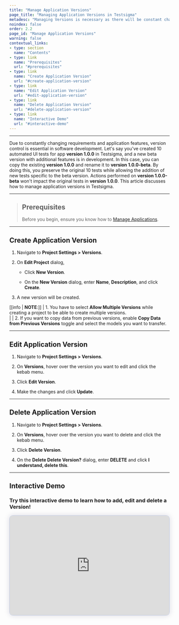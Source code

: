 ```yaml
---
title: "Manage Application Versions"
page_title: "Managing Application Versions in Testsigma"
metadesc: "Managing Versions is necessary as there will be constant change in application features. This article discusses managing application versions within Testsigma projects"
noindex: false
order: 2.2
page_id: "Manage Application Versions"
warning: false
contextual_links:
- type: section
  name: "Contents"
- type: link
  name: "Prerequisites"
  url: "#prerequisites"
- type: link
  name: "Create Application Version"
  url: "#create-application-version"
- type: link
  name: "Edit Application Version"
  url: "#edit-application-version"
- type: link
  name: "Delete Application Version"
  url: "#delete-application-version"
- type: link
  name: "Interactive Demo"
  url: "#interactive-demo"
---
```


---


Due to constantly changing requirements and application features, version control is essential in software development. Let's say you've created 10 automated UI tests for app **version 1.0.0** in Testsigma, and a new beta version with additional features is in development. In this case, you can copy the existing **version 1.0.0** and rename it to **version 1.0.0-beta**. By doing this, you preserve the original 10 tests while allowing the addition of new tests specific to the beta version. Actions performed on **version 1.0.0-beta** won't impact the original tests in **version 1.0.0**. This article discusses how to manage application versions in Testsigma. 


---


> ## **Prerequisites**
> 
> Before you begin, ensure you know how to [Manage Applications](https://testsigma.com/docs/projects/applications/).


---

## **Create Application Version**

1. Navigate to **Project Settings > Versions**.

2. On **Edit Project** dialog, 

     - Click **New Version**.
     
     - On the **New Version** dialog, enter **Name**, **Description**, and click **Create**. 


3. A new version will be created. 


[[info | **NOTE**:]]
| 1. You have to select **Allow Multiple Versions** while creating a project to be able to create multiple versions.  
|
| 2. If you want to copy data from previous versions, enable **Copy Data from Previous Versions** toggle and select the models you want to transfer. 

---

## **Edit Application Version**

1. Navigate to **Project Settings > Versions**.

2. On **Versions**, hover over the version you want to edit and click the kebab menu. 

3. Click **Edit Version**. 

4. Make the changes and click **Update**.

---


## **Delete Application Version**

1. Navigate to **Project Settings > Versions**.

2. On **Versions**, hover over the version you want to delete and click the kebab menu.

3. Click **Delete Version**. 

4. On the **Delete Delete Version?** dialog, enter **DELETE** and click **I understand, delete this**.



---

## **Interactive Demo**

### **Try this interactive demo to learn how to add, edit and delete a Version!**


<div>
  <script async src="https://js.storylane.io/js/v2/storylane.js"></script>
  <div class="sl-embed" style="position:relative;padding-bottom:calc(57.41% + 25px);width:100%;height:0;transform:scale(1)">
    <iframe loading="lazy" class="sl-demo" src="https://app.storylane.io/demo/izafangglzqd?embed=inline" name="sl-embed" allow="fullscreen" allowfullscreen style="position:absolute;top:0;left:0;width:100%!important;height:100%!important;border:1px solid rgba(63,95,172,0.35);box-shadow: 0px 0px 18px rgba(26, 19, 72, 0.15);border-radius:10px;box-sizing:border-box;"></iframe>
  </div>
</div>


